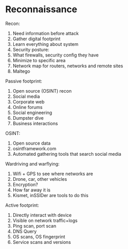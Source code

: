 # Reconnaissance

Recon:
1. Need information before attack
1. Gather digital footprint
 1. Learn everything about system
1. Security posture:
 1. What firewalls, security config they have
1. Minimize to specific area
1. Network map for routers, networks and remote sites
 1. Maltego

Passive footprint:
1. Open source (OSINT) recon
1. Social media
1. Corporate web
1. Online forums
1. Social engineering
1. Dumpster dive
1. Business interactions

OSINT:
1. Open source data
1. osintframework.com
1. Automated gathering tools that search social media

Wardriving and warflying:
1. Wifi + GPS to see where networks are
1. Drone, car, other vehicles
1. Encryption?
1. How far away it is
1. Kismet, inSSIDer are tools to do this

Active footprint:
1. Directly interact with device
1. Visible on network traffic+logs
1. Ping scan, port scan
1. DNS Query
1. OS scans, OS fingerprint
1. Service scans and versions
